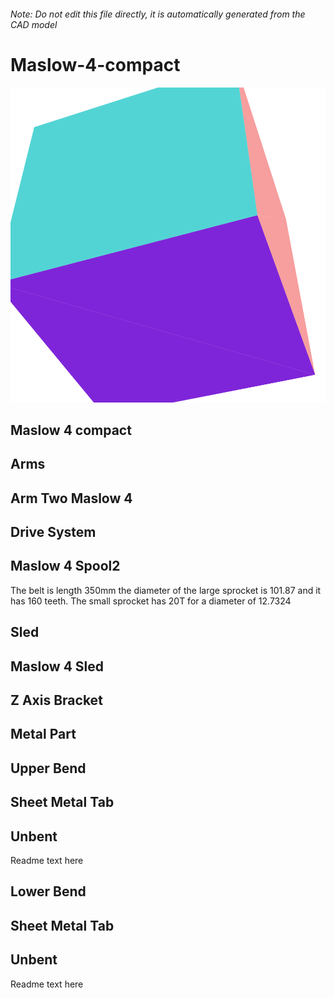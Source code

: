 ###### Note: Do not edit this file directly, it is automatically generated from the CAD model

# Maslow-4-compact

![](/project.svg)

## Maslow 4 compact


## Arms


## Arm Two Maslow 4


## Drive System


## Maslow 4 Spool2


The belt is length 350mm the diameter of the large sprocket is 101.87 and it has 160 teeth. The small sprocket has 20T for a diameter of 12.7324


## Sled


## Maslow 4 Sled


## Z Axis Bracket


## Metal Part


## Upper Bend


## Sheet Metal Tab


## Unbent


Readme text here


## Lower Bend


## Sheet Metal Tab


## Unbent


Readme text here



